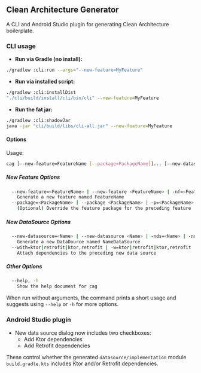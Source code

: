 ## Clean Architecture Generator

A CLI and Android Studio plugin for generating Clean Architecture boilerplate.

### CLI usage

- **Run via Gradle (no install):**

```bash
./gradlew :cli:run --args="--new-feature=MyFeature"
```

- **Run via installed script:**

```bash
./gradlew :cli:installDist
"./cli/build/install/cli/bin/cli" --new-feature=MyFeature
```

- **Run the fat jar:**

```bash
./gradlew :cli:shadowJar
java -jar "cli/build/libs/cli-all.jar" --new-feature=MyFeature
```

#### Options

Usage:

```bash
cag [--new-feature=FeatureName [--package=PackageName]]... [--new-datasource=DataSourceName [--with=ktor|retrofit|ktor,retrofit]]...
```

##### New Feature Options
```bash
  --new-feature=<FeatureName> | --new-feature <FeatureName> | -nf=<FeatureName> | -nf <FeatureName> | -nf<FeatureName>
    Generate a new feature named FeatureName
  --package=<PackageName> | --package <PackageName> | -p=<PackageName> | -p <PackageName> | -p<PackageName>
    (Optional) Override the feature package for the preceding feature
```

##### New DataSource Options
```bash
  --new-datasource=<Name> | --new-datasource <Name> | -nds=<Name> | -nds <Name> | -nds<Name>
    Generate a new DataDource named NameDataSource
  --with=ktor|retrofit|ktor,retrofit | -w=ktor|retrofit|ktor,retrofit
    Attach dependencies to the preceding new data source
```

##### Other Options
```bash
  --help, -h
    Show the help document for cag
```

When run without arguments, the command prints a short usage and suggests using `--help` or `-h` for more options.

### Android Studio plugin

- New data source dialog now includes two checkboxes:
  - Add Ktor dependencies
  - Add Retrofit dependencies

These control whether the generated `datasource/implementation` module `build.gradle.kts` includes Ktor and/or Retrofit dependencies.
